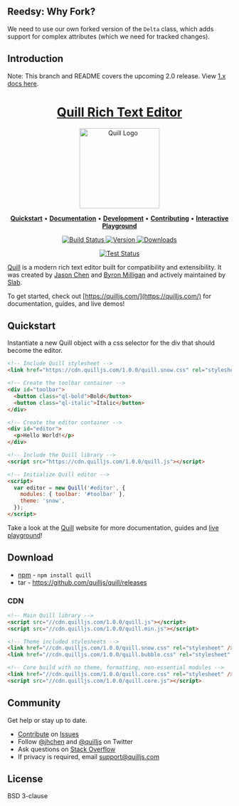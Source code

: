 ## Reedsy: Why Fork?

We need to use our own forked version of the `Delta` class, which adds support for complex attributes (which we need for tracked changes).

## Introduction

Note: This branch and README covers the upcoming 2.0 release. View [1.x docs here](https://github.com/quilljs/quill/tree/1.3.6).

<h1 align="center">
  <a href="https://quilljs.com/" title="Quill">Quill Rich Text Editor</a>
</h1>
<p align="center">
  <a href="https://quilljs.com/" title="Quill"><img alt="Quill Logo" src="https://quilljs.com/assets/images/logo.svg" width="180"></a>
</p>
<p align="center">
  <a title="Quickstart" href="#quickstart"><strong>Quickstart</strong></a>
  &#x2022;
  <a title="Documentation" href="https://quilljs.com/docs/"><strong>Documentation</strong></a>
  &#x2022;
  <a title="Development" href="https://github.com/quilljs/quill/blob/master/.github/DEVELOPMENT.md"><strong>Development</strong></a>
  &#x2022;
  <a title="Contributing" href="https://github.com/quilljs/quill/blob/master/.github/CONTRIBUTING.md"><strong>Contributing</strong></a>
  &#x2022;
  <a title="Interactive Playground" href="https://quilljs.com/playground/"><strong>Interactive Playground</strong></a>
</p>
<p align="center">
  <a href="https://travis-ci.org/quilljs/quill" title="Build Status">
    <img src="https://app.travis-ci.com/quilljs/quill.svg?branch=develop" alt="Build Status">
  </a>
  <a href="https://npmjs.com/package/quill" title="Version">
    <img src="https://img.shields.io/npm/v/quill.svg" alt="Version">
  </a>
  <a href="https://npmjs.com/package/quill" title="Downloads">
    <img src="https://img.shields.io/npm/dm/quill.svg" alt="Downloads">
  </a>
</p>
<p align="center">
  <a href="https://saucelabs.com/u/quill" title="Test Status">
    <img src="https://cdn.quilljs.com/badge.svg?v=2" alt="Test Status">
  </a>
</p>

[Quill](https://quilljs.com/) is a modern rich text editor built for compatibility and extensibility. It was created by [Jason Chen](https://twitter.com/jhchen) and [Byron Milligan](https://twitter.com/byronmilligan) and actively maintained by [Slab](https://slab.com).

To get started, check out [https://quilljs.com/](https://quilljs.com/) for documentation, guides, and live demos!

## Quickstart

Instantiate a new Quill object with a css selector for the div that should become the editor.

```html
<!-- Include Quill stylesheet -->
<link href="https://cdn.quilljs.com/1.0.0/quill.snow.css" rel="stylesheet" />

<!-- Create the toolbar container -->
<div id="toolbar">
  <button class="ql-bold">Bold</button>
  <button class="ql-italic">Italic</button>
</div>

<!-- Create the editor container -->
<div id="editor">
  <p>Hello World!</p>
</div>

<!-- Include the Quill library -->
<script src="https://cdn.quilljs.com/1.0.0/quill.js"></script>

<!-- Initialize Quill editor -->
<script>
  var editor = new Quill('#editor', {
    modules: { toolbar: '#toolbar' },
    theme: 'snow',
  });
</script>
```

Take a look at the [Quill](https://quilljs.com/) website for more documentation, guides and [live playground](https://quilljs.com/playground/)!

## Download

- [npm](https://www.npmjs.com/package/quill) - `npm install quill`
- tar - https://github.com/quilljs/quill/releases

### CDN

```html
<!-- Main Quill library -->
<script src="//cdn.quilljs.com/1.0.0/quill.js"></script>
<script src="//cdn.quilljs.com/1.0.0/quill.min.js"></script>

<!-- Theme included stylesheets -->
<link href="//cdn.quilljs.com/1.0.0/quill.snow.css" rel="stylesheet" />
<link href="//cdn.quilljs.com/1.0.0/quill.bubble.css" rel="stylesheet" />

<!-- Core build with no theme, formatting, non-essential modules -->
<link href="//cdn.quilljs.com/1.0.0/quill.core.css" rel="stylesheet" />
<script src="//cdn.quilljs.com/1.0.0/quill.core.js"></script>
```

## Community

Get help or stay up to date.

- [Contribute](https://github.com/quilljs/quill/blob/develop/.github/CONTRIBUTING.md) on [Issues](https://github.com/quilljs/quill/issues)
- Follow [@jhchen](https://twitter.com/jhchen) and [@quilljs](https://twitter.com/quilljs) on Twitter
- Ask questions on [Stack Overflow](https://stackoverflow.com/questions/tagged/quill)
- If privacy is required, email support@quilljs.com

## License

BSD 3-clause
